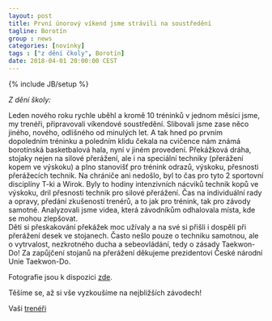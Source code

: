 ```yaml
---
layout: post
title: První únorový víkend jsme strávili na soustředění
tagline: Borotín
group : news
categories: [novinky]
tags : ["z dění čkoly", Borotín]
date: 2018-04-01 20:00:00 CEST
---
```

{% include JB/setup %}

*Z dění školy:*

Leden nového roku rychle uběhl a kromě 10 tréninků v jednom měsíci jsme, my trenéři, připravovali víkendové soustředění. Slibovali jsme zase něco jiného, nového, odlišného od minulých let. A tak hned po prvním dopoledním tréninku a poledním klidu čekala na cvičence nám známá borotínská basketbalová hala, nyní v jiném provedení. Překážková dráha, stojaky nejen na silové přerážení, ale i na speciální techniky (přerážení kopem ve výskoku) a plno stanovišť pro trénink odrazů, výskoku, přesnosti přerážecích technik.
Na chrániče ani nedošlo, byl to čas pro tyto 2 sportovní disciplíny T-ki a Wirok. Byly to hodiny intenzivních nácviků technik kopů ve výskoku, dril přesnosti technik pro silové přerážení. Čas na individuální rady a opravy, předání zkušeností trenérů, a to jak pro trénink, tak pro závody samotné. Analyzovali jsme videa, která závodníkům odhalovala místa, kde se mohou zlepšovat.  
Děti si přeskakování překážek moc užívaly a na své si přišli i dospělí při přerážení desek ve stojanech. Často nešlo pouze o techniku samotnou, ale o vytrvalost, nezkrotného ducha a sebeovládání, tedy o zásady Taekwon-Do!
Za zapůjčení stojanů na přerážení děkujeme prezidentovi České národní Unie Taekwon-Do. 

Fotografie jsou k dispozici [zde][photos].

Těšíme se, až si vše vyzkoušíme na nejbližších závodech!

Vaši [trenéři](/treneri)

[photos]: https://www.facebook.com/media/set/?set=a.1825072607504494.1073741845.203150823030022&type=1&l=bfac981176 "Fotografie"
